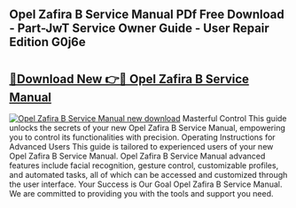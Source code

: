 ## Opel Zafira B Service Manual PDf Free Download - Part-JwT Service Owner Guide - User Repair Edition G0j6e

# <h2><a href="http://bc84995.oget.top/?id=Opel+Zafira+B+Service+Manual">🔗Download New 👉🔴 Opel Zafira B Service Manual</a></h2>

[![Opel Zafira B Service Manual new download](https://i.imgur.com/5g1atiW.png)](http://bc84995.oget.top/?id=Opel+Zafira+B+Service+Manual)
Masterful Control This guide unlocks the secrets of your new Opel Zafira B Service Manual, empowering you to control its functionalities with precision. Operating Instructions for Advanced Users This guide is tailored to experienced users of your new Opel Zafira B Service Manual. Opel Zafira B Service Manual advanced features include facial recognition, gesture control, customizable profiles, and automated tasks, all of which can be accessed and customized through the user interface. Your Success is Our Goal Opel Zafira B Service Manual. We are committed to providing you with the tools and support you need.

